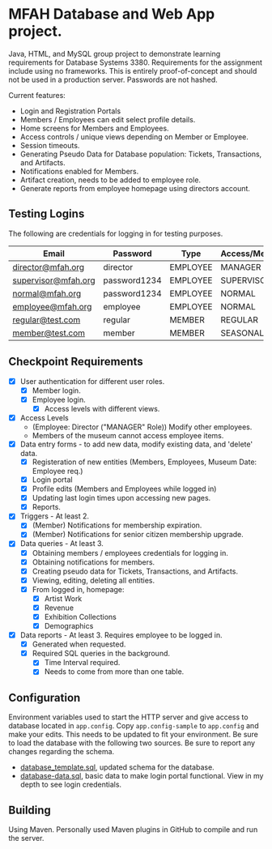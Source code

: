 # MFAH Database and Web App project.

Java, HTML, and MySQL group project to demonstrate learning requirements for Database Systems 3380. Requirements for the assignment include using no frameworks. This is entirely proof-of-concept and should not be used in a production server. Passwords are not hashed.

Current features:
- Login and Registration Portals
- Members / Employees can edit select profile details.
- Home screens for Members and Employees.
- Access controls / unique views depending on Member or Employee.
- Session timeouts.
- Generating Pseudo Data for Database population: Tickets, Transactions, and Artifacts.
- Notifications enabled for Members.
- Artifact creation, needs to be added to employee role.
- Generate reports from employee homepage using directors account.

## Testing Logins

The following are credentials for logging in for testing purposes.

|Email|Password|Type|Access/Membership|
|-|-|-|-|
|director@mfah.org|director|EMPLOYEE|MANAGER|
|supervisor@mfah.org|password1234|EMPLOYEE|SUPERVISOR|
|normal@mfah.org|password1234|EMPLOYEE|NORMAL|
|employee@mfah.org|employee|EMPLOYEE|NORMAL|
|regular@test.com|regular|MEMBER|REGULAR|
|member@test.com|member|MEMBER|SEASONAL|

## Checkpoint Requirements

- [X] User authentication for different user roles.
    - [X] Member login.
    - [X] Employee login.
        - [X] Access levels with different views.
- [X] Access Levels
    - (Employee: Director ("MANAGER" Role)) Modify other employees.
    - Members of the museum cannot access employee items.
- [X] Data entry forms - to add new data, modify existing data, and 'delete' data.
    - [X] Registeration of new entities (Members, Employees, Museum Date: Employee req.)
    - [X] Login portal 
    - [X] Profile edits (Members and Employees while logged in)
    - [X] Updating last login times upon accessing new pages.
    - [X] Reports.
- [X] Triggers - At least 2.
    - [X] (Member) Notifications for membership expiration.
    - [X] (Member) Notifications for senior citizen membership upgrade.
- [X] Data queries - At least 3.
    - [X] Obtaining members / employees credentials for logging in.
    - [X] Obtaining notifications for members.
    - [X] Creating pseudo data for Tickets, Transactions, and Artifacts.
    - [X] Viewing, editing, deleting all entities.
    - [X] From logged in, homepage:
        - [X] Artist Work
        - [X] Revenue
        - [X] Exhibition Collections
        - [X] Demographics
- [X] Data reports - At least 3. Requires employee to be logged in.
    - [X] Generated when requested.
    - [X] Required SQL queries in the background.
        - [X] Time Interval required.
        - [X] Needs to come from more than one table.

## Configuration

Environment variables used to start the HTTP server and give access to database located in `app.config`. Copy `app.config-sample` to `app.config` and make your edits. This needs to be updated to fit your environment. Be sure to load the database with the following two sources. Be sure to report any changes regarding the schema.

- [database_template.sql](https://github.com/Ohkthx/mfah-webapp-java/blob/main/database_template.sql), updated schema for the database.
- [database-data.sql](https://github.com/Ohkthx/mfah-webapp-java/blob/main/database-data.sql), basic data to make login portal functional. View in my depth to see login credentials.

## Building

Using Maven. Personally used Maven plugins in GitHub to compile and run the server.